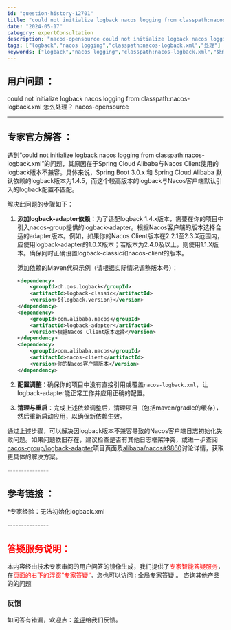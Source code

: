 ```yaml
---
id: "question-history-12701"
title: "could not initialize logback nacos logging from classpath:nacos-logback.xml 怎么处理？ nacos-opensource"
date: "2024-05-17"
category: expertConsultation
description: "nacos-opensource could not initialize logback nacos logging from classpath:nacos-logback.xml 怎么处理？"
tags: ["logback","nacos logging","classpath:nacos-logback.xml","处理"]
keywords: ["logback","nacos logging","classpath:nacos-logback.xml","处理"]
---
```


## 用户问题 ： 
 could not initialize logback nacos logging from classpath:nacos-logback.xml 怎么处理？ nacos-opensource 

---------------
## 专家官方解答 ：

遇到“could not initialize logback nacos logging from classpath:nacos-logback.xml”的问题，其原因在于Spring Cloud Alibaba与Nacos Client使用的logback版本不兼容。具体来说，Spring Boot 3.0.x 和 Spring Cloud Alibaba 默认依赖的logback版本为1.4.5，而这个较高版本的logback与Nacos客户端默认引入的logback配置不匹配。

解决此问题的步骤如下：

1. **添加logback-adapter依赖**：为了适配logback 1.4.x版本，需要在你的项目中引入nacos-group提供的logback-adapter。根据Nacos客户端的版本选择合适的adapter版本。例如，如果你的Nacos Client版本在2.2.1至2.3.X范围内，应使用logback-adapter的1.0.X版本；若版本为2.4.0及以上，则使用1.1.X版本。确保同时正确设置logback-classic和nacos-client的版本。

   添加依赖的Maven代码示例（请根据实际情况调整版本号）：
   ```xml
   <dependency>
       <groupId>ch.qos.logback</groupId>
       <artifactId>logback-classic</artifactId>
       <version>${logback.version}</version>
   </dependency>
   <dependency>
       <groupId>com.alibaba.nacos</groupId>
       <artifactId>logback-adapter</artifactId>
       <version>根据Nacos Client版本选择</version>
   </dependency>
   <dependency>
       <groupId>com.alibaba.nacos</groupId>
       <artifactId>nacos-client</artifactId>
       <version>你的Nacos客户端版本</version>
   </dependency>
   ```

2. **配置调整**：确保你的项目中没有直接引用或覆盖`nacos-logback.xml`，让logback-adapter能正常工作并应用正确的配置。

3. **清理与重启**：完成上述依赖调整后，清理项目（包括maven/gradle的缓存），然后重新启动应用，以确保新依赖生效。

通过上述步骤，可以解决因logback版本不兼容导致的Nacos客户端日志初始化失败问题。如果问题依旧存在，建议检查是否有其他日志框架冲突，或进一步查阅[nacos-group/logback-adapter](https://github.com/nacos-group/logback-adapter)项目页面及[alibaba/nacos#9860](https://github.com/alibaba/nacos/issues/9860)讨论详情，获取更具体的解决方案。


<font color="#949494">---------------</font> 


## 参考链接 ：

*专家经验：无法初始化logback.xml 


 <font color="#949494">---------------</font> 
 


## <font color="#FF0000">答疑服务说明：</font> 

本内容经由技术专家审阅的用户问答的镜像生成，我们提供了<font color="#FF0000">专家智能答疑服务</font>，在<font color="#FF0000">页面的右下的浮窗”专家答疑“</font>。您也可以访问 : [全局专家答疑](https://opensource.alibaba.com/chatBot) 。 咨询其他产品的的问题

### 反馈
如问答有错漏，欢迎点：[差评](https://ai.nacos.io/user/feedbackByEnhancerGradePOJOID?enhancerGradePOJOId=13858)给我们反馈。
